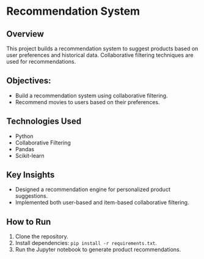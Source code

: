 # Recommendation System

## Overview
This project builds a recommendation system to suggest products based on user preferences and historical data. Collaborative filtering techniques are used for recommendations.

## Objectives:
- Build a recommendation system using collaborative filtering.
- Recommend movies to users based on their preferences.

## Technologies Used
- Python
- Collaborative Filtering
- Pandas
- Scikit-learn

## Key Insights
- Designed a recommendation engine for personalized product suggestions.
- Implemented both user-based and item-based collaborative filtering.

## How to Run
1. Clone the repository.
2. Install dependencies: `pip install -r requirements.txt`.
3. Run the Jupyter notebook to generate product recommendations.
